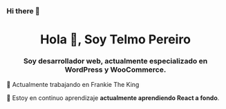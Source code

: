 ### Hi there 👋

<!--
**telmov/telmov** is a ✨ _special_ ✨ repository because its `README.md` (this file) appears on your GitHub profile.

Here are some ideas to get you started:

- 🔭 I’m currently working on ...
- 🌱 I’m currently learning ...
- 👯 I’m looking to collaborate on ...
- 🤔 I’m looking for help with ...
- 💬 Ask me about ...
- 📫 How to reach me: ...
- 😄 Pronouns: ...
- ⚡ Fun fact: ...
-->

<h1 align="center">Hola 👋, Soy Telmo Pereiro</h1>
<h3 align="center">Soy desarrollador web, actualmente especializado en WordPress y WooCommerce.</h3>

🔭 Actualmente trabajando en Frankie The King

🌱 Estoy en continuo aprendizaje **actualmente aprendiendo React a fondo**.
